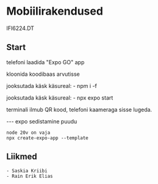 # Mobiilirakendused

IFI6224.DT

## Start

telefoni laadida "Expo GO" app

kloonida koodibaas arvutisse

jooksutada käsk käsureal: - npm i -f

jooksutada käsk käsureal: - npx expo start

terminali ilmub QR kood, telefoni kaameraga sisse lugeda.

--- expo sedistamine puudu

    node 20v on vaja
    npx create-expo-app --template

## Liikmed

    - Saskia Kriibi
    - Rain Erik Elias
